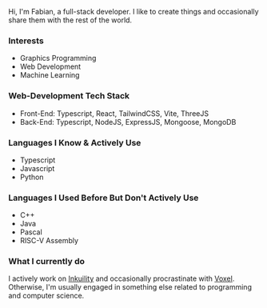 Hi, I'm Fabian, a full-stack developer. I like to create things and occasionally share them with the rest of the world.

### Interests
- Graphics Programming
- Web Development
- Machine Learning

### Web-Development Tech Stack
- Front-End: Typescript, React, TailwindCSS, Vite, ThreeJS
- Back-End: Typescript, NodeJS, ExpressJS, Mongoose, MongoDB

### Languages I Know & Actively Use
- Typescript
- Javascript
- Python

### Languages I Used Before But Don't Actively Use
- C++
- Java
- Pascal
- RISC-V Assembly

### What I currently do
I actively work on [Inkuility](https://github.com/fabianmontag/inkuility) and occasionally procrastinate with [Voxel](https://github.com/fabianmontag/voxel). Otherwise, I'm usually engaged in something else related to programming and computer science.
